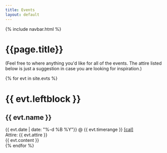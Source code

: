 ```yaml
---
title: Events
layout: default
---
```


{% include navbar.html %}

<div class="center">
<h1> {{page.title}} </h1>
</div>

(Feel free to where anything you'd like for all of the events. The attire listed below is just a suggestion in case you are looking for inspiration.)

{% for evt in site.evts %}
<div class="block" style="--accent:{{evt.accent}}">
<div class="sideways"><h1>
    {{ evt.leftblock }}
</h1></div>

<h2> {{ evt.name }}</h2>
<span class="timing">
{{ evt.date |  date: "%-d %B %Y"}}
@ {{ evt.timerange }}
<span class="cal-links">
    <a href="{{ evt.ical }}"> [cal] </a>
</span>
</span>
<div class="attire">Attire: {{ evt.attire }}</div>
<div class="evt-details">
{{ evt.content }}
</div>
</div>
{% endfor %}